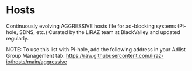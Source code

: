# Hosts
Continuously evolving AGGRESSIVE hosts file for ad-blocking systems (Pi-hole, SDNS, etc.)
Curated by the LIRAZ team at BlackValley and updated regularly.

NOTE: To use this list with Pi-hole, add the following address in your Adlist Group Management tab:
https://raw.githubusercontent.com/liraz-io/hosts/main/aggressive
